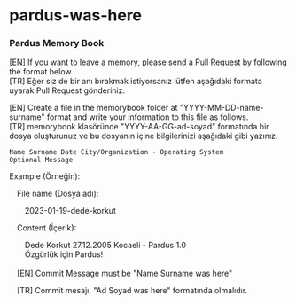 # pardus-was-here
### **Pardus Memory Book**

[EN] If you want to leave a memory, please send a Pull Request by following the format below.<br>
[TR] Eğer siz de bir anı bırakmak istiyorsanız lütfen aşağıdaki formata uyarak Pull Request gönderiniz.

[EN] Create a file in the memorybook folder at "YYYY-MM-DD-name-surname" format and write your information to this file as follows.<br>
[TR] memorybook klasöründe "YYYY-AA-GG-ad-soyad" formatında bir dosya oluşturunuz ve bu dosyanın içine bilgilerinizi aşağıdaki gibi yazınız.

```
Name Surname Date City/Organization - Operating System
Optional Message
```
Example (Örneğin):

&ensp;&ensp;File name (Dosya adı):

&ensp;&ensp;&ensp;&ensp;2023-01-19-dede-korkut

&ensp;&ensp;Content (İçerik):

&ensp;&ensp;&ensp;&ensp;Dede Korkut 27.12.2005 Kocaeli - Pardus 1.0 <br>&ensp;&ensp;&ensp;&ensp;Özgürlük için Pardus!<br>
<br>
&ensp;&ensp;[EN] Commit Message must be "Name Surname was here"

&ensp;&ensp;[TR] Commit mesajı, "Ad Soyad was here" formatında olmalıdır.
